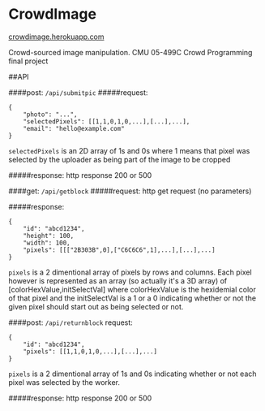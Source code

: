 CrowdImage
==========
[crowdimage.herokuapp.com](crowdimage.herokuapp.com)

Crowd-sourced image manipulation. CMU 05-499C Crowd Programming final project
  

##API

####post: `/api/submitpic`
#####request:
	
	{
		"photo": "...",
		"selectedPixels": [[1,1,0,1,0,...],[...],...],
		"email": "hello@example.com"
	}
`selectedPixels` is an 2D array of 1s and 0s where 1 means that pixel was selected by the uploader as being part of the image to be cropped

#####response:
http response 200 or 500

####get: `/api/getblock`
#####request:
http get request (no parameters)

#####response:
	
	{
		"id": "abcd1234",
		"height": 100,
		"width": 100,
		"pixels": [[["2B303B",0],["C6C6C6",1],...],[...],...]
	}
`pixels` is a 2 dimentional array of pixels by rows and columns. Each pixel however is represented as an array (so actually it's a 3D array) of [colorHexValue,initSelectVal] where colorHexValue is the hexidemial color of that pixel and the initSelectVal is a 1 or a 0 indicating whether or not the given pixel should start out as being selected or not.

####post: `/api/returnblock`
request:
	
	{
		"id": "abcd1234",
		"pixels": [[1,1,0,1,0,...],[...],...]
	}
`pixels` is a 2 dimentional array of 1s and 0s indicating whether or not each pixel was selected by the worker.

#####response:
http response 200 or 500